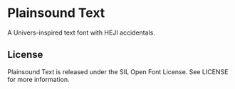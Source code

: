 # Plainsound Text
A Univers-inspired text font with HEJI accidentals.

## License
Plainsound Text is released under the SIL Open Font License. See LICENSE for more information.
